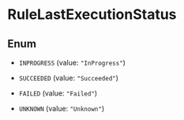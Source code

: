
# RuleLastExecutionStatus

## Enum


* `INPROGRESS` (value: `"InProgress"`)

* `SUCCEEDED` (value: `"Succeeded"`)

* `FAILED` (value: `"Failed"`)

* `UNKNOWN` (value: `"Unknown"`)




